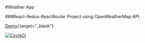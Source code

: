 #Weather App

###React-Redux-ReactRouter Project using OpenWeatherMap API.

[Demo](http://react-redux-weather-app.getforge.io/){:target="_blank"}

[![CircleCI](https://circleci.com/gh/chocnut/react-redux-weather-app/tree/master.svg?style=svg)](https://circleci.com/gh/chocnut/react-redux-weather-app/tree/master)
